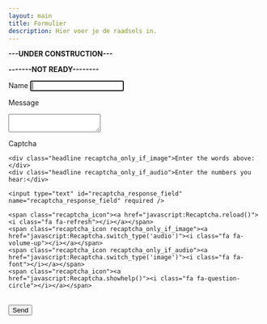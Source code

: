 ```yaml
---
layout: main
title: Formulier
description: Hier voer je de raadsels in.
---
```


**---UNDER CONSTRUCTION---**

**-------NOT READY--------**

<form id="contact-form" class="contact-form" method="post" data-success="Message successfully sent!">

  <label for="name">Name</label>
  <input id="name" type="text" name="name" class="field" required autofocus /><br/>

  <label for="message">Message</label>
  <textarea id="message" name="message" required ></textarea><br/>

  <label for="recaptcha_response_field">Captcha</label>
  
  <!-- <div class="g-recaptcha" data-sitekey="6LezXT0UAAAAAHMmWAonT_pmff-XtnlqMKUcvifc"></div> -->
  
  <div id="recaptcha_widget" class="recaptcha">
    <div class="image">
      <div id="recaptcha_image"></div>
    </div>

    <div class="headline recaptcha_only_if_image">Enter the words above:</div>
    <div class="headline recaptcha_only_if_audio">Enter the numbers you hear:</div>

    <input type="text" id="recaptcha_response_field" name="recaptcha_response_field" required />

    <span class="recaptcha_icon"><a href="javascript:Recaptcha.reload()"><i class="fa fa-refresh"></i></a></span>
    <span class="recaptcha_icon recaptcha_only_if_image"><a href="javascript:Recaptcha.switch_type('audio')"><i class="fa fa-volume-up"></i></a></span>
    <span class="recaptcha_icon recaptcha_only_if_audio"><a href="javascript:Recaptcha.switch_type('image')"><i class="fa fa-font"></i></a></span>
    <span class="recaptcha_icon"><a href="javascript:Recaptcha.showhelp()"><i class="fa fa-question-circle"></i></a></span>
  </div><br/>
  <div id="notice" class="notice" data-captcha-failed="Incorrect captcha!" data-error="There was an error sending the message, please try again."></div>
  <button type="submit">Send</button>
</form>

<script type="text/javascript" src="http://www.google.com/recaptcha/api/js/recaptcha_ajax.js"></script>


